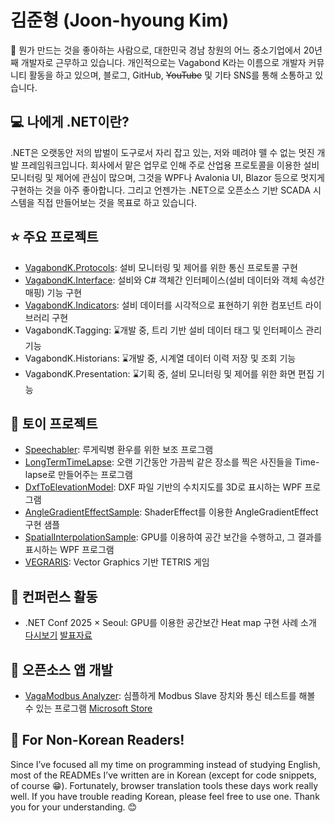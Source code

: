 # 김준형 (Joon-hyoung Kim)
🙋 뭔가 만드는 것을 좋아하는 사람으로, 대한민국 경남 창원의 어느 중소기업에서 20년째 개발자로 근무하고 있습니다. 개인적으로는 Vagabond K라는 이름으로 개발자 커뮤니티 활동을 하고 있으며, 블로그, GitHub, ~~YouTube~~ 및 기타 SNS를 통해 소통하고 있습니다.

## 💻 나에게 .NET이란?
.NET은 오랫동안 저의 밥벌이 도구로서 자리 잡고 있는, 저와 떼려야 뗄 수 없는 멋진 개발 프레임워크입니다. 회사에서 맡은 업무로 인해 주로 산업용 프로토콜을 이용한 설비 모니터링 및 제어에 관심이 많으며, 그것을 WPF나 Avalonia UI, Blazor 등으로 멋지게 구현하는 것을 아주 좋아합니다. 그리고 언젠가는 .NET으로 오픈소스 기반 SCADA 시스템을 직접 만들어보는 것을 목표로 하고 있습니다.

## ⭐️ 주요 프로젝트
- [VagabondK.Protocols](https://github.com/Vagabond-K/VagabondK.Protocols): 설비 모니터링 및 제어를 위한 통신 프로토콜 구현
- [VagabondK.Interface](https://github.com/Vagabond-K/VagabondK.Interface): 설비와 C# 객체간 인터페이스(설비 데이터와 객체 속성간 매핑) 기능 구현
- [VagabondK.Indicators](https://github.com/Vagabond-K/VagabondK.Indicators): 설비 데이터를 시각적으로 표현하기 위한 컴포넌트 라이브러리 구현
- VagabondK.Tagging: ⌛️개발 중, 트리 기반 설비 데이터 태그 및 인터페이스 관리 기능
- VagabondK.Historians: ⌛️개발 중, 시계열 데이터 이력 저장 및 조회 기능
- VagabondK.Presentation: ⌛️기획 중, 설비 모니터링 및 제어를 위한 화면 편집 기능

## 🎲 토이 프로젝트
- [Speechabler](https://github.com/Vagabond-K/Speechabler): 루게릭병 환우를 위한 보조 프로그램
- [LongTermTimeLapse](https://github.com/Vagabond-K/LongTermTimeLapse): 오랜 기간동안 가끔씩 같은 장소를 찍은 사진들을 Time-lapse로 만들어주는 프로그램
- [DxfToElevationModel](https://github.com/Vagabond-K/DxfToElevationModel): DXF 파일 기반의 수치지도를 3D로 표시하는 WPF 프로그램
- [AngleGradientEffectSample](https://github.com/Vagabond-K/AngleGradientEffectSample): ShaderEffect를 이용한 AngleGradientEffect 구현 샘플
- [SpatialInterpolationSample](https://github.com/Vagabond-K/SpatialInterpolationSample): GPU를 이용하여 공간 보간을 수행하고, 그 결과를 표시하는 WPF 프로그램
- [VEGRARIS](https://github.com/Vagabond-K/VEGRARIS): Vector Graphics 기반 TETRIS 게임

## 🎤 컨퍼런스 활동
- .NET Conf 2025 × Seoul: GPU를 이용한 공간보간 Heat map 구현 사례 소개 [다시보기](https://youtu.be/Zm5M0Px0cKI) [발표자료](https://github.com/Vagabond-K/DotNetConf2025xSeoul)

## 🎤 오픈소스 앱 개발
- [VagaModbus Analyzer](https://github.com/Vagabond-K/VagaModbus): 심플하게 Modbus Slave 장치와 통신 테스트를 해볼 수 있는 프로그램 [Microsoft Store](https://apps.microsoft.com/store/detail/9pg8qtrlp62x?cid=github&mode=direct)

## 📢 For Non-Korean Readers!
Since I’ve focused all my time on programming instead of studying English, most of the READMEs I’ve written are in Korean (except for code snippets, of course 😁). Fortunately, browser translation tools these days work really well. If you have trouble reading Korean, please feel free to use one. Thank you for your understanding. 😊
